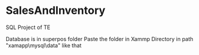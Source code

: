 # SalesAndInventory
SQL Project of TE

Database is in superpos folder 
Paste the folder in Xammp Directory in path "xamapp\mysql\data" like that

